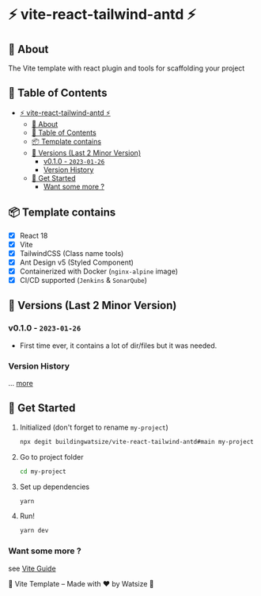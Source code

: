# ⚡ vite-react-tailwind-antd ⚡

## 📘 About

The Vite template with react plugin and tools for scaffolding your project

## 📝 Table of Contents

- [⚡ vite-react-tailwind-antd ⚡](#-vite-react-tailwind-antd-)
  - [📘 About](#-about)
  - [📝 Table of Contents](#-table-of-contents)
  - [📦 Template contains](#-template-contains)
  - [📝 Versions (Last 2 Minor Version)](#-versions-last-2-minor-version)
    - [v0.1.0 - `2023-01-26`](#v010---2023-01-26)
    - [Version History](#version-history)
  - [📌 Get Started](#-get-started)
    - [Want some more ?](#want-some-more-)

## 📦 Template contains

- [x] React 18
- [x] Vite
- [x] TailwindCSS (Class name tools)
- [x] Ant Design v5 (Styled Component)
- [x] Containerized with Docker (`nginx-alpine` image)
- [x] CI/CD supported (`Jenkins` & `SonarQube`)

## 📝 Versions (Last 2 Minor Version)

### v0.1.0 - `2023-01-26`

- First time ever, it contains a lot of dir/files but it was needed.

### Version History

... [more](./CHANGELOG.md)

## 📌 Get Started

1. Initialized (don't forget to rename `my-project`)

    ```bash
    npx degit buildingwatsize/vite-react-tailwind-antd#main my-project
    ```

2. Go to project folder

    ```bash
    cd my-project
    ```

3. Set up dependencies

    ```bash
    yarn
    ```

4. Run!

    ```bash
    yarn dev
    ```

### Want some more ?

see [Vite Guide](https://vitejs.dev/guide/)

🌈 Vite Template – Made with ❤️ by Watsize 🌈
